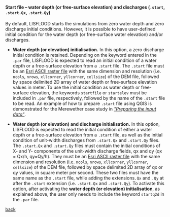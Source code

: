 #### Start file – water depth (or free-surface elevation) and discharges (`.start`, `.start.Qx`, `.start.Qy`)

By default, LISFLOOD starts the simulations from zero water depth and zero discharge initial conditions. However, it is possible to have user-defined initial condition for the water depth (or free-surface water elevation) and/or discharges. 

* **Water depth (or elevation) initialisation.** In this option, a zero discharge initial condition is retained. Depending on the keyword entered in the `.par` file, LISFLOOD is expected to read an initial condition of a water depth or a free-surface elevation from a `.start` file. The `.start` file must be an [Esri ASCII raster file](https://desktop.arcgis.com/en/arcmap/10.3/manage-data/raster-and-images/esri-ascii-raster-format.htm) with the same dimension and resolution (i.e. `ncols`, `nrows`, `xllcorner`, `yllcorner`, `cellsize`) of the DEM file, followed by space delimited 2D array of water depth or free-surface elevation values in meter. To use the initial condition as water depth or free-surface elevation, the keywords `startfile` or `startelev` must be included in `.par` file, respectively, followed by the name of the `.start` file to be read. An example of how to prepare `.start` file using QGIS is demonstrated for the Merewether case study in [_"Preparing the input data"_](/Merewether2.md). 

* **Water depth (or elevation) and discharge initialisation.** In this option, LISFLOOD is expected to read the initial condition of either a water depth or a free-surface elevation from a `.start` file, as well as the initial condition of unit-width discharges from `.start.Qx` and `.start.Qy` files. The `.start.Qx` and `.start.Qy` files must contain the initial conditions of X- and Y- components of the unit-width discharge fields, qx and qy (qx = Qx/h, qy=Qy/h). They must be an [Esri ASCII raster file](https://desktop.arcgis.com/en/arcmap/10.3/manage-data/raster-and-images/esri-ascii-raster-format.htm) with the same dimension and resolution (i.e. `ncols`, `nrows`, `xllcorner`, `yllcorner`, `cellsize`) of the DEM file, followed by space delimited 2D array of qx or qy values, in square meter per second. These two files must have the same name as the `.start` file, while adding the extensions`.Qx` and `.Qy` at after the `.start` extension (i.e. `.start.Qx` and `.start.Qy`). To activate this option, after activating the **water depth (or elevation) initialisation**, as explained above, the user only needs to include the keyword `startq2d` in the `.par` file. 



[back](/Merewether1.md)
